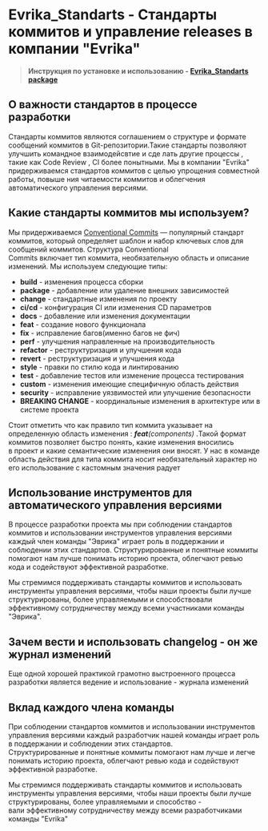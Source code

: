 # Evrika_Standarts - Стандарты коммитов и управление releases в компании "Evrika"

>  __Инструкция по установке и использованию - [Evrika_Standarts package](./MANUAL.md)__

## О важности стандартов в процессе разработки

Стандарты коммитов являются соглашением о структуре и формате сообщений коммитов в Git-репозитории.Такие стандарты позволяют улучшить командное взаимодейсвтие и сде
лать другие процессы , такие как Code Review , CI более понытными. Мы в компании "Evrika" придерживаемся стандартов коммитов с целью упрощения совместной работы, повыше 
ния читаемости коммитов и облегчения автоматического управления версиями.

## Какие стандарты коммитов мы используем?

Мы придерживаемся [Conventional Commits](https://www.conventionalcommits.org/ru/v1.0.0/) — популярный стандарт коммитов, который определяет шаблон и набор ключевых слов для сообщений коммитов. Структура Conventional \
Commits включает тип коммита, необязательную область и описание изменений. Мы используем следующие типы: 

+ __build__ - изменения процесса сборки
+ __package__ - добавление или удаление внешних зависимостей
+ __change__ - стандартные изменения по проекту
+ __ci/cd__ - конфигурация CI или изменения CD параметров
+ __docs__ - добавление или изменения документации
+ __feat__ - создание нового функционала
+ __fix__ - исправление багов(именно багов не фич)
+ __perf__ - улучшения направленные на производительность
+ __refactor__ - реструктуризация и улучшения кода
+ __revert__ - реструктуризация и улучшения кода
+ __style__ -  правки по стилю кода и линтированию
+ __test__ - добавление тестов или изменение процесса тестирования
+ __custom__ - изменения имеющие специфичную область действия
+ __security__ - исправление уязвимостей или улучшение безопасности
+ __BREAKING CHANGE__ - координальные изменения в архитектуре или в системе проекта

Стоит отметить что как правило тип коммита указывает на определенную область изменения : *__feat__(components)* .Такой формат коммитов позволяет быстро понять, какие изменения вносились \
в проект и какие семантические изменения они вносят. У нас в команде область действия для типа коммита носит необязательный характер но его использование с кастомным значения радует

## Использование инструментов для автоматического управления версиями

В процессе разработки проекта мы  при соблюдении стандартов коммитов и использовании инструментов управления версиями каждый член команды "Эврика" играет роль в поддержании и соблюдении этих стандартов. Структурированные и понятные коммиты помогают нам лучше понимать историю проекта, облегчают ревью кода и содействуют эффективной разработке.

Мы стремимся поддерживать стандарты коммитов и использовать инструменты управления версиями, чтобы наши проекты были лучше структурированы, более управляемыми и способствовали эффективному сотрудничеству между всеми участниками команды "Эврика".

## Зачем вести и использовать changelog - он же журнал изменений

Еще одной хорошей практикой грамотно выстроенного процесса разработки является ведение и использование - журнала изменений

## Вклад каждого члена команды

При соблюдении стандартов коммитов и использовании инструментов управления версиями каждый разработчик нашей команды играет роль в поддержании и соблюдении этих стандартов.\
Структурированные и понятные коммиты помогают нам лучше и легче понимать историю проекта, облегчают ревью кода и содействуют эффективной разработке.

Мы стремимся поддерживать стандарты коммитов и использовать инструменты управления версиями, чтобы наши проекты были лучше структурированы, более управляемыми и способство -\
вали эффективному сотрудничеству между всеми разработчиками команды "Evrika"